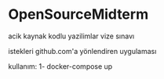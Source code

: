 # OpenSourceMidterm

acik kaynak kodlu yazilimlar vize sınavı

istekleri github.com'a yönlendiren uygulaması

kullanım: 1- docker-compose up
